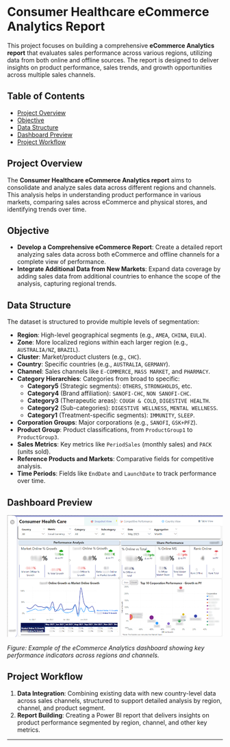 # Consumer Healthcare eCommerce Analytics Report

This project focuses on building a comprehensive **eCommerce Analytics report** that evaluates sales performance across various regions, utilizing data from both online and offline sources. The report is designed to deliver insights on product performance, sales trends, and growth opportunities across multiple sales channels.

## Table of Contents
- [Project Overview](#project-overview)
- [Objective](#objective)
- [Data Structure](#data-structure)
- [Dashboard Preview](#dashboard-preview)
- [Project Workflow](#project-workflow)

## Project Overview

The **Consumer Healthcare eCommerce Analytics report** aims to consolidate and analyze sales data across different regions and channels. This analysis helps in understanding product performance in various markets, comparing sales across eCommerce and physical stores, and identifying trends over time.

## Objective
- **Develop a Comprehensive eCommerce Report**: Create a detailed report analyzing sales data across both eCommerce and offline channels for a complete view of performance.
- **Integrate Additional Data from New Markets**: Expand data coverage by adding sales data from additional countries to enhance the scope of the analysis, capturing regional trends.

## Data Structure
The dataset is structured to provide multiple levels of segmentation:

- **Region**: High-level geographical segments (e.g., `AMEA`, `CHINA`, `EULA`).
- **Zone**: More localized regions within each larger region (e.g., `AUSTRALIA/NZ`, `BRAZIL`).
- **Cluster**: Market/product clusters (e.g., `CHC`).
- **Country**: Specific countries (e.g., `AUSTRALIA`, `GERMANY`).
- **Channel**: Sales channels like `E-COMMERCE`, `MASS MARKET`, and `PHARMACY`.
- **Category Hierarchies**: Categories from broad to specific:
  - **Category5** (Strategic segments): `OTHERS`, `STRONGHOLDS`, etc.
  - **Category4** (Brand affiliation): `SANOFI-CHC`, `NON SANOFI-CHC`.
  - **Category3** (Therapeutic areas): `COUGH & COLD`, `DIGESTIVE HEALTH`.
  - **Category2** (Sub-categories): `DIGESTIVE WELLNESS`, `MENTAL WELLNESS`.
  - **Category1** (Treatment-specific segments): `IMMUNITY`, `SLEEP`.
- **Corporation Groups**: Major corporations (e.g., `SANOFI`, `GSK+PFZ`).
- **Product Group**: Product classifications, from `ProductGroup1` to `ProductGroup3`.
- **Sales Metrics**: Key metrics like `PeriodSales` (monthly sales) and `PACK` (units sold).
- **Reference Products and Markets**: Comparative fields for competitive analysis.
- **Time Periods**: Fields like `EndDate` and `LaunchDate` to track performance over time.

## Dashboard Preview
![Dashboard Preview](https://github.com/TetianaShchudla/CHC-data-PowerBI/blob/main/assets/CHC-Dashboard.png)

*Figure: Example of the eCommerce Analytics dashboard showing key performance indicators across regions and channels.*

## Project Workflow
1. **Data Integration**: Combining existing data with new country-level data across sales channels, structured to support detailed analysis by region, channel, and product segment.
2. **Report Building**: Creating a Power BI report that delivers insights on product performance segmented by region, channel, and other key metrics.

---
